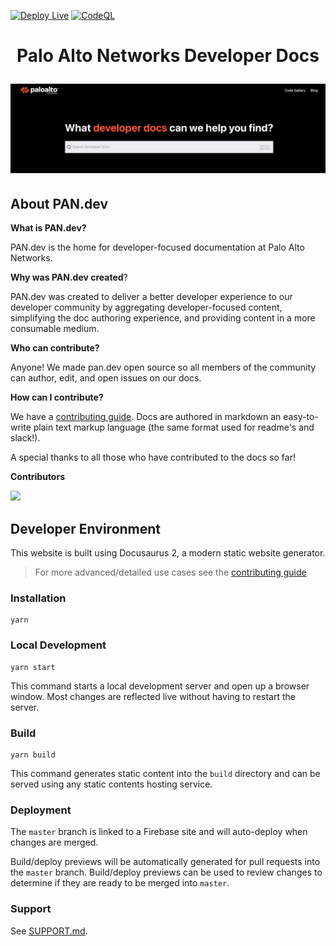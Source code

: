 [![Deploy Live](https://github.com/PaloAltoNetworks/pan.dev/actions/workflows/deploy-live.yml/badge.svg)](https://github.com/PaloAltoNetworks/pan.dev/actions/workflows/deploy-live.yml) [![CodeQL](https://github.com/PaloAltoNetworks/pan.dev/actions/workflows/codeql-analysis.yml/badge.svg)](https://github.com/PaloAltoNetworks/pan.dev/actions/workflows/codeql-analysis.yml)

<h1 align="center">
  <p align="center">Palo Alto Networks Developer Docs</p>
  <a href="https://pan.dev">
  <img src="https://raw.githubusercontent.com/PaloAltoNetworks/pan.dev/master/static/img/site.png"/>
  </a>
</h1>

## About PAN.dev

**What is PAN.dev?**

PAN.dev is the home for developer-focused documentation at Palo Alto Networks.

**Why was PAN.dev created**?

PAN.dev was created to deliver a better developer experience to our developer community by aggregating developer-focused content, simplifying the doc authoring experience, and providing content in a more consumable medium.

**Who can contribute?**

Anyone! We made pan.dev open source so all members of the community can author, edit, and open issues on our docs.

**How can I contribute?**

We have a [contributing guide](https://pan.dev/contributing). Docs are authored in markdown an easy-to-write plain text markup language (the same format used for readme's and slack!).

A special thanks to all those who have contributed to the docs so far!

**Contributors**

<a href="https://github.com/PaloAltoNetworks/pan.dev/graphs/contributors">
  <img src="https://contrib.rocks/image?repo=PaloAltoNetworks/pan.dev" />
</a>

## Developer Environment

This website is built using Docusaurus 2, a modern static website generator.

> For more advanced/detailed use cases see the [contributing guide](https://pan.dev/contributing)

### Installation

```
yarn
```

### Local Development

```
yarn start
```

This command starts a local development server and open up a browser window. Most changes are reflected live without having to restart the server.

### Build

```
yarn build
```

This command generates static content into the `build` directory and can be served using any static contents hosting service.

### Deployment

The `master` branch is linked to a Firebase site and will auto-deploy when changes are merged.

Build/deploy previews will be automatically generated for pull requests into the `master` branch. Build/deploy previews can be used to review changes to determine if they are ready to be merged into `master`.

### Support
See [SUPPORT.md](https://github.com/PaloAltoNetworks/pan.dev/blob/master/SUPPORT.md).